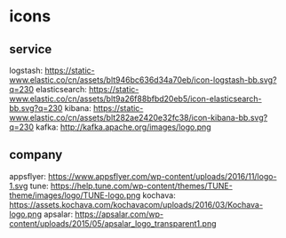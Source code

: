 icons
=====

service
-------

logstash: <https://static-www.elastic.co/cn/assets/blt946bc636d34a70eb/icon-logstash-bb.svg?q=230> 
elasticsearch: <https://static-www.elastic.co/cn/assets/blt9a26f88bfbd20eb5/icon-elasticsearch-bb.svg?q=230>
kibana: <https://static-www.elastic.co/cn/assets/blt282ae2420e32fc38/icon-kibana-bb.svg?q=230>
kafka: <http://kafka.apache.org/images/logo.png>

company
-------

appsflyer: <https://www.appsflyer.com/wp-content/uploads/2016/11/logo-1.svg>
tune: <https://help.tune.com/wp-content/themes/TUNE-theme/images/logo/TUNE-logo.png>
kochava: <https://assets.kochava.com/kochavacom/uploads/2016/03/Kochava-logo.png>
apsalar: <https://apsalar.com/wp-content/uploads/2015/05/apsalar_logo_transparent1.png>


